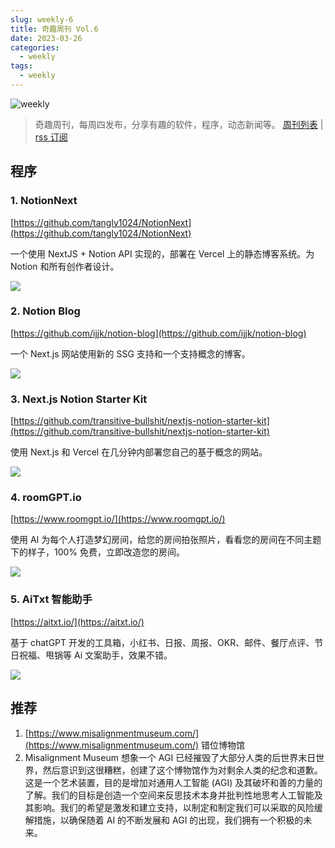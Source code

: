 ```yaml
---
slug: weekly-6
title: 奇趣周刊 Vol.6
date: 2023-03-26
categories:
  - weekly
tags:
  - weekly
---
```


![weekly](https://imgurl.zishu.me/weekly.webp)

> 奇趣周刊，每周四发布，分享有趣的软件，程序，动态新闻等。 [周刊列表](/categories/weekly/) | [rss 订阅](/categories/weekly/index.xml)

## 程序

### 1. NotionNext

[https://github.com/tangly1024/NotionNext](https://github.com/tangly1024/NotionNext)

一个使用 NextJS + Notion API 实现的，部署在 Vercel 上的静态博客系统。为 Notion 和所有创作者设计。

![](https://user-images.githubusercontent.com/65840178/224586403-2e39885c-17df-4cb2-bd12-7b4cde787db0.png)

### 2. Notion Blog

[https://github.com/ijjk/notion-blog](https://github.com/ijjk/notion-blog)

一个 Next.js 网站使用新的 SSG 支持和一个支持概念的博客。

![](https://user-images.githubusercontent.com/65840178/224586538-2d8b47f8-87e5-4781-82b5-d5e687ced921.png)

### 3. Next.js Notion Starter Kit

[https://github.com/transitive-bullshit/nextjs-notion-starter-kit](https://github.com/transitive-bullshit/nextjs-notion-starter-kit)

使用 Next.js 和 Vercel 在几分钟内部署您自己的基于概念的网站。

![](https://user-images.githubusercontent.com/65840178/224586576-a946c7a6-bb3a-40a2-82c9-b638291b102b.png)

### 4. roomGPT.io

[https://www.roomgpt.io/](https://www.roomgpt.io/)

使用 AI 为每个人打造梦幻房间，给您的房间拍张照片，看看您的房间在不同主题下的样子，100% 免费，立即改造您的房间。

![](https://user-images.githubusercontent.com/65840178/224688392-ed10378f-61d7-4b20-b85c-0d6877f2864b.png)

### 5. AiTxt 智能助手

[https://aitxt.io/](https://aitxt.io/)

基于 chatGPT 开发的工具箱，小红书、日报、周报、OKR、邮件、餐厅点评、节日祝福、甩锅等 Ai 文案助手，效果不错。

![](https://lovezsh.notion.site/image/https%3A%2F%2Fs3-us-west-2.amazonaws.com%2Fsecure.notion-static.com%2Fa4500c88-accb-4ae9-b1e3-712f570411eb%2FUntitled.png?table=block&amp;id=380886f6-ace7-4ce9-b196-a16aafc25ccb&amp;spaceId=a9c4a6f2-bae6-4ad1-9cee-1d02d7bf4f2f&amp;width=2000&amp;userId=&amp;cache=v2)

## 推荐

1.  [https://www.misalignmentmuseum.com/](https://www.misalignmentmuseum.com/) 错位博物馆
2.  Misalignment Museum 想象一个 AGI 已经摧毁了大部分人类的后世界末日世界，然后意识到这很糟糕，创建了这个博物馆作为对剩余人类的纪念和道歉。这是一个艺术装置，目的是增加对通用人工智能 (AGI) 及其破坏和善的力量的了解。我们的目标是创造一个空间来反思技术本身并批判性地思考人工智能及其影响。我们的希望是激发和建立支持，以制定和制定我们可以采取的风险缓解措施，以确保随着 AI 的不断发展和 AGI 的出现，我们拥有一个积极的未来。